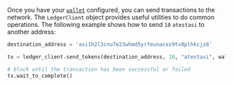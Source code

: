 Once you have your [`wallet`](wallets-and-keys.md) configured, you can send transactions to the network. The `LedgerClient` object provides useful utilities to do common operations. The following example shows how to send `10` `atestasi` to another address:

```python
destination_address = 'asi1h2l3cnu7e23whmd5yrfeunacez9tv0plhkcjz8'

tx = ledger_client.send_tokens(destination_address, 10, "atestasi", wallet)

# block until the transaction has been successful or failed
tx.wait_to_complete()
```

